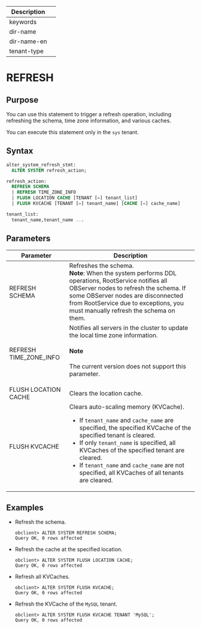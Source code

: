 | Description   |                 |
|---------------|-----------------|
| keywords      |                 |
| dir-name      |                 |
| dir-name-en   |                 |
| tenant-type   |                 |

# REFRESH

## Purpose

You can use this statement to trigger a refresh operation, including refreshing the schema, time zone information, and various caches.

You can execute this statement only in the `sys` tenant.

## Syntax

```sql
alter_system_refresh_stmt:
  ALTER SYSTEM refresh_action;

refresh_action:
  REFRESH SCHEMA
  | REFRESH TIME_ZONE_INFO
  | FLUSH LOCATION CACHE [TENANT [=] tenant_list]
  | FLUSH KVCACHE [TENANT [=] tenant_name] [CACHE [=] cache_name]

tenant_list:
  tenant_name,tenant_name ...
```

## Parameters

| **Parameter** | **Description** |
|------------------------|----------------------------|
| REFRESH SCHEMA | Refreshes the schema.  <br>**Note**: When the system performs DDL operations, RootService notifies all OBServer nodes to refresh the schema. If some OBServer nodes are disconnected from RootService due to exceptions, you must manually refresh the schema on them.  |
| REFRESH TIME_ZONE_INFO | Notifies all servers in the cluster to update the local time zone information.  <main id="notice" type='explain'><h4>Note</h4><p> The current version does not support this parameter. </p></main> |
| FLUSH LOCATION CACHE | Clears the location cache.  |
| FLUSH KVCACHE | Clears auto-scaling memory (KVCache).  <ul><li> If `tenant_name` and `cache_name` are specified, the specified KVCache of the specified tenant is cleared. </li>   <li> If only `tenant_name` is specified, all KVCaches of the specified tenant are cleared. </li>   <li> If `tenant_name` and `cache_name` are not specified, all KVCaches of all tenants are cleared. </li></ul> |


## Examples

* Refresh the schema.

   ```shell
   obclient> ALTER SYSTEM REFRESH SCHEMA;
   Query OK, 0 rows affected
   ```

* Refresh the cache at the specified location.

   ```shell
   obclient> ALTER SYSTEM FLUSH LOCATION CACHE;
   Query OK, 0 rows affected
   ```

* Refresh all KVCaches.

   ```shell
   obclient> ALTER SYSTEM FLUSH KVCACHE;
   Query OK, 0 rows affected
   ```

* Refresh the KVCache of the `MySQL` tenant.

   ```shell
   obclient> ALTER SYSTEM FLUSH KVCACHE TENANT 'MySQL';
   Query OK, 0 rows affected
   ```
